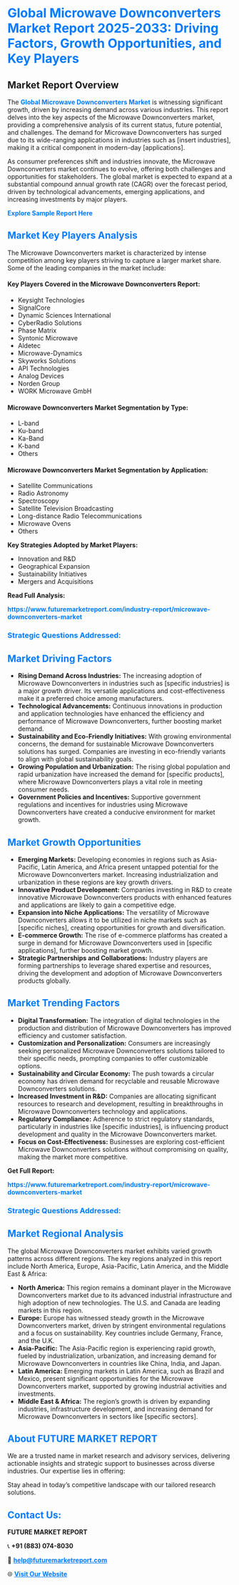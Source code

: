 <h1 style="color: #007BFF;">Global Microwave Downconverters Market Report 2025-2033: Driving Factors, Growth Opportunities, and Key Players</h1>

<section id="overview">
<h2>Market Report Overview</h2>
<p>The <a href="https://www.futuremarketreport.com/industry-report/microwave-downconverters-market" style="color: #007BFF; text-decoration: none;"><strong>Global Microwave Downconverters Market</strong></a> is witnessing significant growth, driven by increasing demand across various industries. This report delves into the key aspects of the Microwave Downconverters market, providing a comprehensive analysis of its current status, future potential, and challenges. The demand for Microwave Downconverters has surged due to its wide-ranging applications in industries such as [insert industries], making it a critical component in modern-day [applications].</p>
<p>As consumer preferences shift and industries innovate, the Microwave Downconverters market continues to evolve, offering both challenges and opportunities for stakeholders. The global market is expected to expand at a substantial compound annual growth rate (CAGR) over the forecast period, driven by technological advancements, emerging applications, and increasing investments by major players.</p>
</section>

<section id="overview">
<p><a href="https://www.futuremarketreport.com/request-sample/reportId=115761" style="color: #007BFF; text-decoration: none;"><strong>Explore Sample Report Here</strong></a></p>
</section>

<section id="key-players">
<h2 style="color: #007BFF;">Market Key Players Analysis</h2>
<p>The Microwave Downconverters market is characterized by intense competition among key players striving to capture a larger market share. Some of the leading companies in the market include:</p>
<h4>Key Players Covered in the Microwave Downconverters Report:</h4>
<ul><li>Keysight Technologies</li><li>SignalCore</li><li>Dynamic Sciences International</li><li>CyberRadio Solutions</li><li>Phase Matrix</li><li>Syntonic Microwave</li><li>Aldetec</li><li>Microwave-Dynamics</li><li>Skyworks Solutions</li><li>API Technologies</li><li>Analog Devices</li><li>Norden Group</li><li>WORK Microwave GmbH</li></ul>
<h4>Microwave Downconverters Market Segmentation by Type:</h4>
<ul><li>L-band</li><li>Ku-band</li><li>Ka-Band</li><li>K-band</li><li>Others</li></ul>

<h4>Microwave Downconverters Market Segmentation by Application:</h4>
<ul><li>Satellite Communications</li><li>Radio Astronomy</li><li>Spectroscopy</li><li>Satellite Television Broadcasting</li><li>Long-distance Radio Telecommunications</li><li>Microwave Ovens</li><li>Others</li></ul>
<p><strong>Key Strategies Adopted by Market Players:</strong></p>
<ul>
<li>Innovation and R&D</li>
<li>Geographical Expansion</li>
<li>Sustainability Initiatives</li>
<li>Mergers and Acquisitions</li>
</ul>
</section>

<section>
<p><strong>Read Full Analysis: </strong></p><a href="https://www.futuremarketreport.com/industry-report/microwave-downconverters-market" style="color: #007BFF; text-decoration: none;"><strong>https://www.futuremarketreport.com/industry-report/microwave-downconverters-market</strong></a>
<h3 style="color: #007BFF;">Strategic Questions Addressed:</h3>
</section>

<section id="driving-factors">
<h2 style="color: #007BFF;">Market Driving Factors</h2>
<ul>
<li><strong>Rising Demand Across Industries:</strong> The increasing adoption of Microwave Downconverters in industries such as [specific industries] is a major growth driver. Its versatile applications and cost-effectiveness make it a preferred choice among manufacturers.</li>
<li><strong>Technological Advancements:</strong> Continuous innovations in production and application technologies have enhanced the efficiency and performance of Microwave Downconverters, further boosting market demand.</li>
<li><strong>Sustainability and Eco-Friendly Initiatives:</strong> With growing environmental concerns, the demand for sustainable Microwave Downconverters solutions has surged. Companies are investing in eco-friendly variants to align with global sustainability goals.</li>
<li><strong>Growing Population and Urbanization:</strong> The rising global population and rapid urbanization have increased the demand for [specific products], where Microwave Downconverters plays a vital role in meeting consumer needs.</li>
<li><strong>Government Policies and Incentives:</strong> Supportive government regulations and incentives for industries using Microwave Downconverters have created a conducive environment for market growth.</li>
</ul>
</section>

<section id="growth-opportunities">
<h2 style="color: #007BFF;">Market Growth Opportunities</h2>
<ul>
<li><strong>Emerging Markets:</strong> Developing economies in regions such as Asia-Pacific, Latin America, and Africa present untapped potential for the Microwave Downconverters market. Increasing industrialization and urbanization in these regions are key growth drivers.</li>
<li><strong>Innovative Product Development:</strong> Companies investing in R&D to create innovative Microwave Downconverters products with enhanced features and applications are likely to gain a competitive edge.</li>
<li><strong>Expansion into Niche Applications:</strong> The versatility of Microwave Downconverters allows it to be utilized in niche markets such as [specific niches], creating opportunities for growth and diversification.</li>
<li><strong>E-commerce Growth:</strong> The rise of e-commerce platforms has created a surge in demand for Microwave Downconverters used in [specific applications], further boosting market growth.</li>
<li><strong>Strategic Partnerships and Collaborations:</strong> Industry players are forming partnerships to leverage shared expertise and resources, driving the development and adoption of Microwave Downconverters products globally.</li>
</ul>
</section>

<section id="trending-factors">
<h2 style="color: #007BFF;">Market Trending Factors</h2>
<ul>
<li><strong>Digital Transformation:</strong> The integration of digital technologies in the production and distribution of Microwave Downconverters has improved efficiency and customer satisfaction.</li>
<li><strong>Customization and Personalization:</strong> Consumers are increasingly seeking personalized Microwave Downconverters solutions tailored to their specific needs, prompting companies to offer customizable options.</li>
<li><strong>Sustainability and Circular Economy:</strong> The push towards a circular economy has driven demand for recyclable and reusable Microwave Downconverters solutions.</li>
<li><strong>Increased Investment in R&D:</strong> Companies are allocating significant resources to research and development, resulting in breakthroughs in Microwave Downconverters technology and applications.</li>
<li><strong>Regulatory Compliance:</strong> Adherence to strict regulatory standards, particularly in industries like [specific industries], is influencing product development and quality in the Microwave Downconverters market.</li>
<li><strong>Focus on Cost-Effectiveness:</strong> Businesses are exploring cost-efficient Microwave Downconverters solutions without compromising on quality, making the market more competitive.</li>
</ul>
</section>

<section>
<p><strong>Get Full Report: </strong></p><a href="https://www.futuremarketreport.com/industry-report/microwave-downconverters-market" style="color: #007BFF; text-decoration: none;"><strong>https://www.futuremarketreport.com/industry-report/microwave-downconverters-market</strong></a>
<h3 style="color: #007BFF;">Strategic Questions Addressed:</h3>
</section>


<section id="regional-analysis">
<h2 style="color: #007BFF;">Market Regional Analysis</h2>
<p>The global Microwave Downconverters market exhibits varied growth patterns across different regions. The key regions analyzed in this report include North America, Europe, Asia-Pacific, Latin America, and the Middle East & Africa:</p>
<ul>
<li><strong>North America:</strong> This region remains a dominant player in the Microwave Downconverters market due to its advanced industrial infrastructure and high adoption of new technologies. The U.S. and Canada are leading markets in this region.</li>
<li><strong>Europe:</strong> Europe has witnessed steady growth in the Microwave Downconverters market, driven by stringent environmental regulations and a focus on sustainability. Key countries include Germany, France, and the U.K.</li>
<li><strong>Asia-Pacific:</strong> The Asia-Pacific region is experiencing rapid growth, fueled by industrialization, urbanization, and increasing demand for Microwave Downconverters in countries like China, India, and Japan.</li>
<li><strong>Latin America:</strong> Emerging markets in Latin America, such as Brazil and Mexico, present significant opportunities for the Microwave Downconverters market, supported by growing industrial activities and investments.</li>
<li><strong>Middle East & Africa:</strong> The region’s growth is driven by expanding industries, infrastructure development, and increasing demand for Microwave Downconverters in sectors like [specific sectors].</li>
</ul>
</section>

<footer>
<h2 style="color: #007BFF;">About FUTURE MARKET REPORT</h2>
<p>We are a trusted name in market research and advisory services, delivering actionable insights and strategic support to businesses across diverse industries. Our expertise lies in offering:</p>

<p>Stay ahead in today’s competitive landscape with our tailored research solutions.</p>

<h2 style="color: #007BFF;">Contact Us:</h2>
<p><strong>FUTURE MARKET REPORT</strong></p>
<p>📞 <strong>+91 (883) 074-8030</strong></p>
<p>📧 <strong><a href="mailto:help@futuremarketreport.com" style="color: #007BFF;">help@futuremarketreport.com</a></strong></p>
<p>🌐 <strong><a href="https://www.futuremarketreport.com/" style="color: #007BFF;">Visit Our Website</a></strong></p>
</footer>